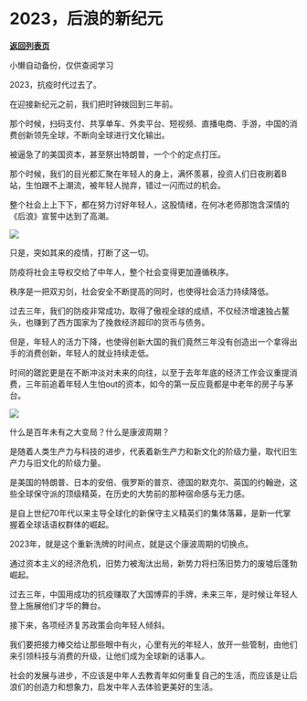 # 2023，后浪的新纪元

[**返回列表页**](/gzh/政事堂2019)

小懒自动备份，仅供查阅学习

2023，抗疫时代过去了。  

在迎接新纪元之前，我们把时钟拨回到三年前。

那个时候，扫码支付、共享单车、外卖平台、短视频、直播电商、手游，中国的消费创新领先全球，不断向全球进行文化输出。

被逼急了的美国资本，甚至祭出特朗普，一个个的定点打压。

那个时候，我们的目光都汇聚在年轻人的身上，满怀羡慕，投资人们日夜刷着B站，生怕跟不上潮流，被年轻人抛弃，错过一闪而过的机会。

整个社会上上下下，都在努力讨好年轻人，这股情绪，在何冰老师那饱含深情的《后浪》宣誓中达到了高潮。

![](https://mmbiz.qpic.cn/mmbiz_jpg/rxhS23yu8cOXZTV56Ziazicia8DLIt09GVL96RMxIQM8hX7bict86NricdsricRLCxicicGOW8ibpYIqajdHSibxeibjGDG2A/640?wx_fmt=jpeg)

只是，突如其来的疫情，打断了这一切。

防疫将社会主导权交给了中年人，整个社会变得更加遵循秩序。

秩序是一把双刃剑，社会安全不断提高的同时，也使得社会活力持续降低。

过去三年，我们的防疫非常成功，取得了傲视全球的成绩，不仅经济增速独占鳌头，也赚到了西方国家为了挽救经济超印的货币与债务。

但是，年轻人的活力下降，也使得创新大国的我们竟然三年没有创造出一个拿得出手的消费创新，年轻人的就业持续走低。

时间的蹉跎更是在不断冲淡对未来的向往，以至于去年年底的经济工作会议重提消费，三年前追着年轻人生怕out的资本，如今的第一反应竟都是中老年的房子与茅台。

![](https://mmbiz.qpic.cn/mmbiz_png/rxhS23yu8cOXZTV56Ziazicia8DLIt09GVL7SLWiafFnfWwxDQEwibAnQ8ETb6upNZyYShSEvTfibcjzK09R8q1ia7Xwg/640?wx_fmt=png)

什么是百年未有之大变局？什么是康波周期？  

是随着人类生产力与科技的进步，代表着新生产力和新文化的阶级力量，取代旧生产力与旧文化的阶级力量。

是美国的特朗普、日本的安倍、俄罗斯的普京、德国的默克尔、英国的约翰逊，这些全球保守派的顶级精英，在历史的大势前的那种宿命感与无力感。

是自上世纪70年代以来主导全球化的新保守主义精英们的集体落幕，是新一代掌握着全球话语权群体的崛起。

2023年，就是这个重新洗牌的时间点，就是这个康波周期的切换点。

通过资本主义的经济危机，旧势力被淘汰出局，新势力将扫荡旧势力的废墟后蓬勃崛起。

过去三年，中国用成功的抗疫赚取了大国博弈的手牌，未来三年，是时候让年轻人登上施展他们才华的舞台。

接下来，各项经济复苏政策会向年轻人倾斜。  

我们要把接力棒交给让那些眼中有火，心里有光的年轻人，放开一些管制，由他们来引领科技与消费的升级，让他们成为全球新的话事人。

社会的发展与进步，不应该是中年人去教青年如何重复自己的生活，而应该是让后浪们的创造力和想象力，启发中年人去体验更美好的生活。  

  

